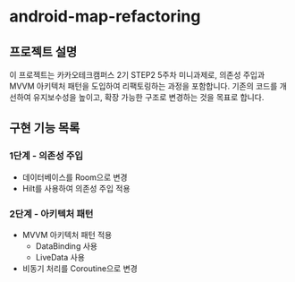 # android-map-refactoring

## 프로젝트 설명
이 프로젝트는 카카오테크캠퍼스 2기 STEP2 5주차 미니과제로, 의존성 주입과 MVVM 아키텍처 패턴을 도입하여 리팩토링하는 과정을 포함합니다. 기존의 코드를 개선하여 유지보수성을 높이고, 확장 가능한 구조로 변경하는 것을 목표로 합니다.

## 구현 기능 목록
### 1단계 - 의존성 주입
- 데이터베이스를 Room으로 변경
- Hilt를 사용하여 의존성 주입 적용

### 2단계 - 아키텍처 패턴
- MVVM 아키텍처 패턴 적용
  - DataBinding 사용
  - LiveData 사용
- 비동기 처리를 Coroutine으로 변경